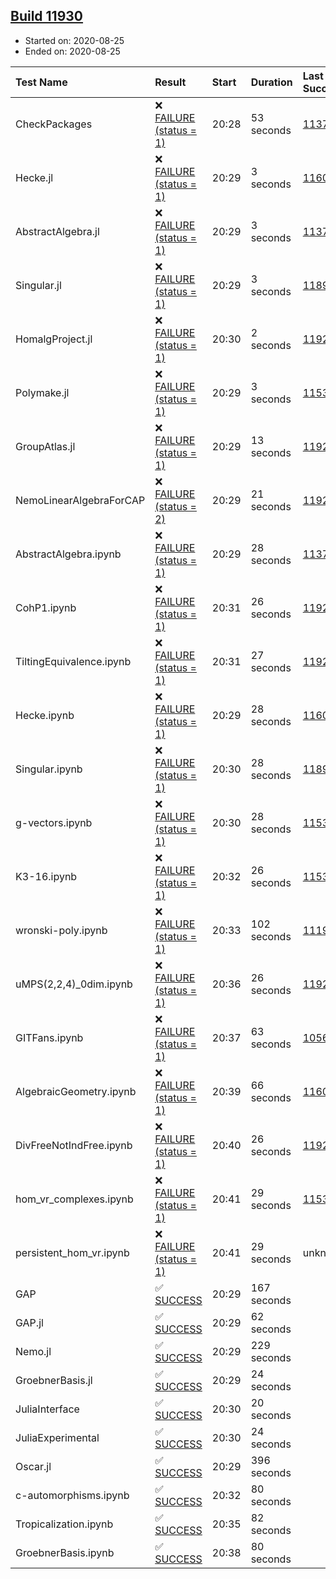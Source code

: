 ## [Build 11930](https://oscarci.mathematik.uni-kl.de/job/oscar/11930/)

* Started on: 2020-08-25
* Ended on: 2020-08-25

| Test Name    | Result | Start | Duration | Last Success | First Failure |
|:-------------|:-------|:------|:---------|:-------------|:--------------|
| CheckPackages | ❌ [FAILURE (status = 1)](https://oscarci.mathematik.uni-kl.de/job/oscar/11930/artifact/logs/build-11930/CheckPackages.log) | 20:28 | 53 seconds | [11376](https://oscarci.mathematik.uni-kl.de/job/oscar/11376/) | [11377](https://oscarci.mathematik.uni-kl.de/job/oscar/11377/) |
| Hecke.jl | ❌ [FAILURE (status = 1)](https://oscarci.mathematik.uni-kl.de/job/oscar/11930/artifact/logs/build-11930/Hecke.jl.log) | 20:29 | 3 seconds | [11602](https://oscarci.mathematik.uni-kl.de/job/oscar/11602/) | [11603](https://oscarci.mathematik.uni-kl.de/job/oscar/11603/) |
| AbstractAlgebra.jl | ❌ [FAILURE (status = 1)](https://oscarci.mathematik.uni-kl.de/job/oscar/11930/artifact/logs/build-11930/AbstractAlgebra.jl.log) | 20:29 | 3 seconds | [11376](https://oscarci.mathematik.uni-kl.de/job/oscar/11376/) | [11377](https://oscarci.mathematik.uni-kl.de/job/oscar/11377/) |
| Singular.jl | ❌ [FAILURE (status = 1)](https://oscarci.mathematik.uni-kl.de/job/oscar/11930/artifact/logs/build-11930/Singular.jl.log) | 20:29 | 3 seconds | [11893](https://oscarci.mathematik.uni-kl.de/job/oscar/11893/) | [11894](https://oscarci.mathematik.uni-kl.de/job/oscar/11894/) |
| HomalgProject.jl | ❌ [FAILURE (status = 1)](https://oscarci.mathematik.uni-kl.de/job/oscar/11930/artifact/logs/build-11930/HomalgProject.jl.log) | 20:30 | 2 seconds | [11929](https://oscarci.mathematik.uni-kl.de/job/oscar/11929/) | [11930](https://oscarci.mathematik.uni-kl.de/job/oscar/11930/) |
| Polymake.jl | ❌ [FAILURE (status = 1)](https://oscarci.mathematik.uni-kl.de/job/oscar/11930/artifact/logs/build-11930/Polymake.jl.log) | 20:29 | 3 seconds | [11532](https://oscarci.mathematik.uni-kl.de/job/oscar/11532/) | [11533](https://oscarci.mathematik.uni-kl.de/job/oscar/11533/) |
| GroupAtlas.jl | ❌ [FAILURE (status = 1)](https://oscarci.mathematik.uni-kl.de/job/oscar/11930/artifact/logs/build-11930/GroupAtlas.jl.log) | 20:29 | 13 seconds | [11929](https://oscarci.mathematik.uni-kl.de/job/oscar/11929/) | [11930](https://oscarci.mathematik.uni-kl.de/job/oscar/11930/) |
| NemoLinearAlgebraForCAP | ❌ [FAILURE (status = 2)](https://oscarci.mathematik.uni-kl.de/job/oscar/11930/artifact/logs/build-11930/NemoLinearAlgebraForCAP.log) | 20:29 | 21 seconds | [11929](https://oscarci.mathematik.uni-kl.de/job/oscar/11929/) | [11930](https://oscarci.mathematik.uni-kl.de/job/oscar/11930/) |
| AbstractAlgebra.ipynb | ❌ [FAILURE (status = 1)](https://oscarci.mathematik.uni-kl.de/job/oscar/11930/artifact/logs/build-11930/AbstractAlgebra.ipynb.log) | 20:29 | 28 seconds | [11376](https://oscarci.mathematik.uni-kl.de/job/oscar/11376/) | [11377](https://oscarci.mathematik.uni-kl.de/job/oscar/11377/) |
| CohP1.ipynb | ❌ [FAILURE (status = 1)](https://oscarci.mathematik.uni-kl.de/job/oscar/11930/artifact/logs/build-11930/CohP1.ipynb.log) | 20:31 | 26 seconds | [11929](https://oscarci.mathematik.uni-kl.de/job/oscar/11929/) | [11930](https://oscarci.mathematik.uni-kl.de/job/oscar/11930/) |
| TiltingEquivalence.ipynb | ❌ [FAILURE (status = 1)](https://oscarci.mathematik.uni-kl.de/job/oscar/11930/artifact/logs/build-11930/TiltingEquivalence.ipynb.log) | 20:31 | 27 seconds | [11929](https://oscarci.mathematik.uni-kl.de/job/oscar/11929/) | [11930](https://oscarci.mathematik.uni-kl.de/job/oscar/11930/) |
| Hecke.ipynb | ❌ [FAILURE (status = 1)](https://oscarci.mathematik.uni-kl.de/job/oscar/11930/artifact/logs/build-11930/Hecke.ipynb.log) | 20:29 | 28 seconds | [11602](https://oscarci.mathematik.uni-kl.de/job/oscar/11602/) | [11603](https://oscarci.mathematik.uni-kl.de/job/oscar/11603/) |
| Singular.ipynb | ❌ [FAILURE (status = 1)](https://oscarci.mathematik.uni-kl.de/job/oscar/11930/artifact/logs/build-11930/Singular.ipynb.log) | 20:30 | 28 seconds | [11893](https://oscarci.mathematik.uni-kl.de/job/oscar/11893/) | [11894](https://oscarci.mathematik.uni-kl.de/job/oscar/11894/) |
| g-vectors.ipynb | ❌ [FAILURE (status = 1)](https://oscarci.mathematik.uni-kl.de/job/oscar/11930/artifact/logs/build-11930/g-vectors.ipynb.log) | 20:30 | 28 seconds | [11532](https://oscarci.mathematik.uni-kl.de/job/oscar/11532/) | [11533](https://oscarci.mathematik.uni-kl.de/job/oscar/11533/) |
| K3-16.ipynb | ❌ [FAILURE (status = 1)](https://oscarci.mathematik.uni-kl.de/job/oscar/11930/artifact/logs/build-11930/K3-16.ipynb.log) | 20:32 | 26 seconds | [11532](https://oscarci.mathematik.uni-kl.de/job/oscar/11532/) | [11533](https://oscarci.mathematik.uni-kl.de/job/oscar/11533/) |
| wronski-poly.ipynb | ❌ [FAILURE (status = 1)](https://oscarci.mathematik.uni-kl.de/job/oscar/11930/artifact/logs/build-11930/wronski-poly.ipynb.log) | 20:33 | 102 seconds | [11192](https://oscarci.mathematik.uni-kl.de/job/oscar/11192/) | [11193](https://oscarci.mathematik.uni-kl.de/job/oscar/11193/) |
| uMPS(2,2,4)_0dim.ipynb | ❌ [FAILURE (status = 1)](https://oscarci.mathematik.uni-kl.de/job/oscar/11930/artifact/logs/build-11930/uMPS-2-2-4-_0dim.ipynb.log) | 20:36 | 26 seconds | [11929](https://oscarci.mathematik.uni-kl.de/job/oscar/11929/) | [11930](https://oscarci.mathematik.uni-kl.de/job/oscar/11930/) |
| GITFans.ipynb | ❌ [FAILURE (status = 1)](https://oscarci.mathematik.uni-kl.de/job/oscar/11930/artifact/logs/build-11930/GITFans.ipynb.log) | 20:37 | 63 seconds | [10566](https://oscarci.mathematik.uni-kl.de/job/oscar/10566/) | [10567](https://oscarci.mathematik.uni-kl.de/job/oscar/10567/) |
| AlgebraicGeometry.ipynb | ❌ [FAILURE (status = 1)](https://oscarci.mathematik.uni-kl.de/job/oscar/11930/artifact/logs/build-11930/AlgebraicGeometry.ipynb.log) | 20:39 | 66 seconds | [11602](https://oscarci.mathematik.uni-kl.de/job/oscar/11602/) | [11603](https://oscarci.mathematik.uni-kl.de/job/oscar/11603/) |
| DivFreeNotIndFree.ipynb | ❌ [FAILURE (status = 1)](https://oscarci.mathematik.uni-kl.de/job/oscar/11930/artifact/logs/build-11930/DivFreeNotIndFree.ipynb.log) | 20:40 | 26 seconds | [11929](https://oscarci.mathematik.uni-kl.de/job/oscar/11929/) | [11930](https://oscarci.mathematik.uni-kl.de/job/oscar/11930/) |
| hom_vr_complexes.ipynb | ❌ [FAILURE (status = 1)](https://oscarci.mathematik.uni-kl.de/job/oscar/11930/artifact/logs/build-11930/hom_vr_complexes.ipynb.log) | 20:41 | 29 seconds | [11532](https://oscarci.mathematik.uni-kl.de/job/oscar/11532/) | [11533](https://oscarci.mathematik.uni-kl.de/job/oscar/11533/) |
| persistent_hom_vr.ipynb | ❌ [FAILURE (status = 1)](https://oscarci.mathematik.uni-kl.de/job/oscar/11930/artifact/logs/build-11930/persistent_hom_vr.ipynb.log) | 20:41 | 29 seconds | unknown | unknown |
| GAP | ✅ [SUCCESS](https://oscarci.mathematik.uni-kl.de/job/oscar/11930/artifact/logs/build-11930/GAP.log) | 20:29 | 167 seconds |  |  |
| GAP.jl | ✅ [SUCCESS](https://oscarci.mathematik.uni-kl.de/job/oscar/11930/artifact/logs/build-11930/GAP.jl.log) | 20:29 | 62 seconds |  |  |
| Nemo.jl | ✅ [SUCCESS](https://oscarci.mathematik.uni-kl.de/job/oscar/11930/artifact/logs/build-11930/Nemo.jl.log) | 20:29 | 229 seconds |  |  |
| GroebnerBasis.jl | ✅ [SUCCESS](https://oscarci.mathematik.uni-kl.de/job/oscar/11930/artifact/logs/build-11930/GroebnerBasis.jl.log) | 20:29 | 24 seconds |  |  |
| JuliaInterface | ✅ [SUCCESS](https://oscarci.mathematik.uni-kl.de/job/oscar/11930/artifact/logs/build-11930/JuliaInterface.log) | 20:30 | 20 seconds |  |  |
| JuliaExperimental | ✅ [SUCCESS](https://oscarci.mathematik.uni-kl.de/job/oscar/11930/artifact/logs/build-11930/JuliaExperimental.log) | 20:30 | 24 seconds |  |  |
| Oscar.jl | ✅ [SUCCESS](https://oscarci.mathematik.uni-kl.de/job/oscar/11930/artifact/logs/build-11930/Oscar.jl.log) | 20:29 | 396 seconds |  |  |
| c-automorphisms.ipynb | ✅ [SUCCESS](https://oscarci.mathematik.uni-kl.de/job/oscar/11930/artifact/logs/build-11930/c-automorphisms.ipynb.log) | 20:32 | 80 seconds |  |  |
| Tropicalization.ipynb | ✅ [SUCCESS](https://oscarci.mathematik.uni-kl.de/job/oscar/11930/artifact/logs/build-11930/Tropicalization.ipynb.log) | 20:35 | 82 seconds |  |  |
| GroebnerBasis.ipynb | ✅ [SUCCESS](https://oscarci.mathematik.uni-kl.de/job/oscar/11930/artifact/logs/build-11930/GroebnerBasis.ipynb.log) | 20:38 | 80 seconds |  |  |
